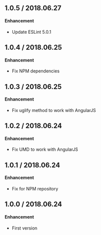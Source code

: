 ## 1.0.5 / 2018.06.27
#### Enhancement
- Update ESLint 5.0.1

## 1.0.4 / 2018.06.25
#### Enhancement
- Fix NPM dependencies

## 1.0.3 / 2018.06.25
#### Enhancement
- Fix uglify method to work with AngularJS

## 1.0.2 / 2018.06.24
#### Enhancement
- Fix UMD to work with AngularJS

## 1.0.1 / 2018.06.24
#### Enhancement
- Fix for NPM repository

## 1.0.0 / 2018.06.24
#### Enhancement
- First version
